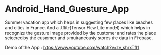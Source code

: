# Android_Hand_Guesture_App

Summer vacation app which helps in suggesting few places like beaches and cities in France. And a .tflite(Tensor Flow Lite model) which helps in recognize the gesture image provided by the customer and rates the place selected by the customer and simultaneously stores the data in Firebase.

Demo of the App : https://www.youtube.com/watch?v=zv_shrxTfhI
